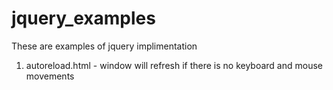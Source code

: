 jquery_examples
===============

These are examples of jquery implimentation

1. autoreload.html - window will refresh if there is no keyboard and mouse movements
